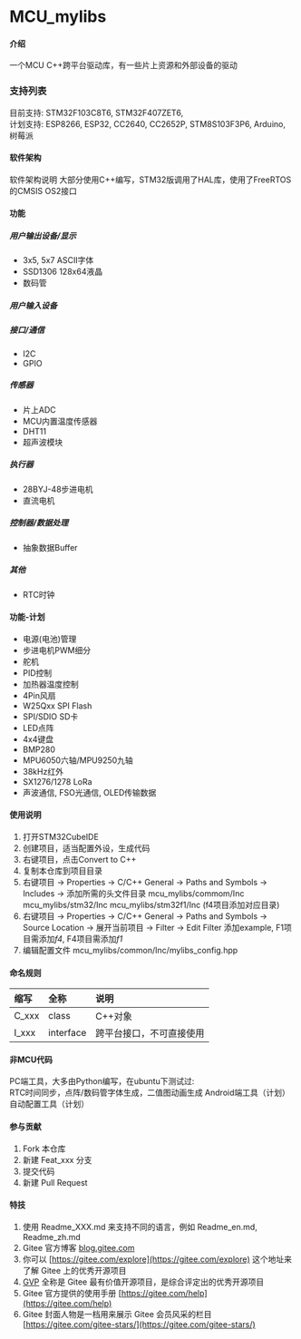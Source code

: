 # MCU_mylibs

#### 介绍
一个MCU C++跨平台驱动库，有一些片上资源和外部设备的驱动

### 支持列表
目前支持: STM32F103C8T6, STM32F407ZET6,  
计划支持: ESP8266, ESP32, CC2640, CC2652P, STM8S103F3P6, Arduino, 树莓派


#### 软件架构
软件架构说明
大部分使用C++编写，STM32版调用了HAL库，使用了FreeRTOS的CMSIS OS2接口

#### 功能
##### 用户输出设备/显示
- 3x5, 5x7 ASCII字体
- SSD1306 128x64液晶
- 数码管
##### 用户输入设备

##### 接口/通信
- I2C
- GPIO
##### 传感器
- 片上ADC
- MCU内置温度传感器
- DHT11
- 超声波模块
##### 执行器
- 28BYJ-48步进电机
- 直流电机
##### 控制器/数据处理
- 抽象数据Buffer
##### 其他
- RTC时钟


#### 功能-计划
- 电源(电池)管理
- 步进电机PWM细分
- 舵机
- PID控制
- 加热器温度控制
- 4Pin风扇
- W25Qxx SPI Flash
- SPI/SDIO SD卡
- LED点阵
- 4x4键盘
- BMP280
- MPU6050六轴/MPU9250九轴
- 38kHz红外
- SX1276/1278 LoRa
- 声波通信, FSO光通信, OLED传输数据


#### 使用说明

1.  打开STM32CubeIDE
2.  创建项目，适当配置外设，生成代码
3.  右键项目，点击Convert to C++
4.  复制本仓库到项目目录
5.  右键项目 -> Properties -> C/C++ General -> Paths and Symbols -> Includes -> 添加所需的头文件目录
    mcu_mylibs/commom/Inc
    mcu_mylibs/stm32/Inc
    mcu_mylibs/stm32f1/Inc (f4项目添加对应目录)
6.  右键项目 -> Properties -> C/C++ General -> Paths and Symbols -> Source Location -> 展开当前项目 -> Filter -> Edit Filter
    添加example, F1项目需添加*f4*, F4项目需添加*f1*
7.  编辑配置文件 mcu_mylibs/common/Inc/mylibs_config.hpp


#### 命名规则
| 缩写 | 全称       |  说明        |
|:----  |:----      |:---------     |
| C_xxx | class     | C++对象        |
| I_xxx | interface | 跨平台接口，不可直接使用 |

#### 非MCU代码
PC端工具，大多由Python编写，在ubuntu下测试过:  
    RTC时间同步，点阵/数码管字体生成，二值图动画生成
Android端工具（计划）  
自动配置工具（计划）  


#### 参与贡献

1.  Fork 本仓库
2.  新建 Feat_xxx 分支
3.  提交代码
4.  新建 Pull Request


#### 特技

1.  使用 Readme\_XXX.md 来支持不同的语言，例如 Readme\_en.md, Readme\_zh.md
2.  Gitee 官方博客 [blog.gitee.com](https://blog.gitee.com)
3.  你可以 [https://gitee.com/explore](https://gitee.com/explore) 这个地址来了解 Gitee 上的优秀开源项目
4.  [GVP](https://gitee.com/gvp) 全称是 Gitee 最有价值开源项目，是综合评定出的优秀开源项目
5.  Gitee 官方提供的使用手册 [https://gitee.com/help](https://gitee.com/help)
6.  Gitee 封面人物是一档用来展示 Gitee 会员风采的栏目 [https://gitee.com/gitee-stars/](https://gitee.com/gitee-stars/)
